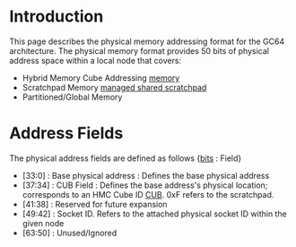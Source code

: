 # Introduction #

This page describes the physical memory addressing format for the GC64 architecture.  The physical memory format provides 50 bits of physical address space within a local node that covers:
  * Hybrid Memory Cube Addressing [memory](main.md)
  * Scratchpad Memory [managed shared scratchpad](software.md)
  * Partitioned/Global Memory


# Address Fields #

The physical address fields are defined as follows {[bits](bits.md) : Field}
  * [33:0]  : Base physical address : Defines the base physical address
  * [37:34] : CUB Field : Defines the base address's physical location; corresponds to an HMC Cube ID [CUB](CUB.md).  0xF refers to the scratchpad.
  * [41:38] : Reserved for future expansion
  * [49:42] : Socket ID. Refers to the attached physical socket ID within the given node
  * [63:50] : Unused/Ignored